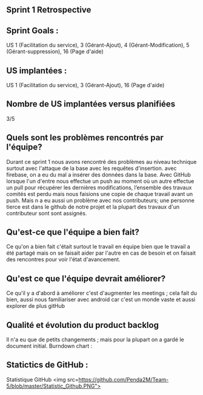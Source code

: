 
## Sprint 1 Retrospective

## Sprint Goals : 

US 1 (Facilitation du service), 3 (Gérant-Ajout), 4 (Gérant-Modification), 5 (Gérant-suppression), 16 (Page d'aide)

## US implantées :

US 1 (Facilitation du service), 3 (Gérant-Ajout), 16 (Page d'aide)

## Nombre de US implantées versus planifiées 

3/5

## Quels sont les problèmes rencontrés par l'équipe?

Durant ce sprint 1 nous avons rencontré des problèmes au niveau technique surtout avec l'attaque de la base avec les requêtes d'insertion.
avec firebase, on a eu du mal a insérer des données dans la base. Avec GitHub lorsque l'un d'entre nous effectue un push au moment où un
autre effectue un pull pour récupérer les dernières modifications, l’ensemble des travaux comités est perdu mais nous faisions une copie
de chaque travail avant un push. Mais n a eu aussi un problème avec nos contributeurs; une personne tierce est dans le github de notre projet et la plupart des travaux d'un contributeur sont sont assignés.  

## Qu'est-ce que l'équipe a bien fait?

Ce qu'on a bien fait c'était surtout le travail en équipe bien que le travail a été partagé mais on se faisait aider par l'autre en cas de besoin et on faisait des rencontres pour voir l'état d'avancement. 

## Qu'est ce que l'équipe devrait améliorer?

Ce qu'il y a d'abord à améliorer c'est d'augmenter les meetings ; cela fait du bien, aussi nous familiariser avec android car c'est un monde vaste et aussi explorer de plus gitHub

## Qualité et évolution du product backlog

Il n'a eu que de petits changements ; mais pour la plupart on a gardé le document initial.
Burndown chart : 

## Statictics de GitHub :
 Statistique GitHub <img src=https://github.com/Penda2M/Team-5/blob/master/Statistic_Github.PNG"> 
